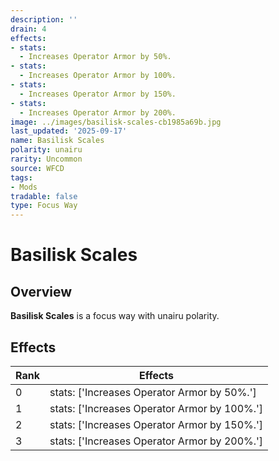 ```yaml
---
description: ''
drain: 4
effects:
- stats:
  - Increases Operator Armor by 50%.
- stats:
  - Increases Operator Armor by 100%.
- stats:
  - Increases Operator Armor by 150%.
- stats:
  - Increases Operator Armor by 200%.
image: ../images/basilisk-scales-cb1985a69b.jpg
last_updated: '2025-09-17'
name: Basilisk Scales
polarity: unairu
rarity: Uncommon
source: WFCD
tags:
- Mods
tradable: false
type: Focus Way
---
```


# Basilisk Scales

## Overview

**Basilisk Scales** is a focus way with unairu polarity.

## Effects

| Rank | Effects |
|------|----------|
| 0 | stats: ['Increases Operator Armor by 50%.'] |
| 1 | stats: ['Increases Operator Armor by 100%.'] |
| 2 | stats: ['Increases Operator Armor by 150%.'] |
| 3 | stats: ['Increases Operator Armor by 200%.'] |

